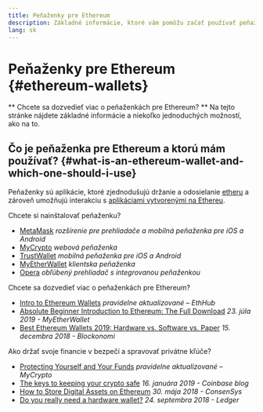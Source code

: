 ```yaml
---
title: Peňaženky pre Ethereum
description: Základné informácie, ktoré vám pomôžu začať používať peňaženky pre Ethereum.
lang: sk
---
```


# Peňaženky pre Ethereum {#ethereum-wallets}

<div class="featured">

** Chcete sa dozvedieť viac o peňaženkách pre Ethereum? ** Na tejto stránke nájdete základné informácie a niekoľko jednoduchých možností, ako na to.

</div>

## Čo je peňaženka pre Ethereum a ktorú mám používať? {#what-is-an-ethereum-wallet-and-which-one-should-i-use}

Peňaženky sú aplikácie, ktoré zjednodušujú držanie a odosielanie [etheru](/sk/eth/) a zároveň umožňujú interakciu s [aplikáciami vytvorenými na Ethereu](/sk/dapps/).

Chcete si nainštalovať peňaženku?

- [MetaMask](https://metamask.io) _rozšírenie pre prehliadače a mobilná peňaženka pre iOS a Android_
- [MyCrypto](https://mycrypto.com) _webová peňaženka_
- [TrustWallet](https://trustwallet.com/) _mobilná peňaženka pre iOS a Android_
- [MyEtherWallet](https://www.myetherwallet.com/) _klientska peňaženka_
- [Opera](https://www.opera.com/crypto) _obľúbený prehliadač s integrovanou peňaženkou_

Chcete sa dozvedieť viac o peňaženkách pre Ethereum?

- [Intro to Ethereum Wallets](https://docs.ethhub.io/using-ethereum/wallets/intro-to-ethereum-wallets/) _pravidelne aktualizované – EthHub_
- [Absolute Beginner Introduction to Ethereum: The Full Download](https://www.mewtopia.com/absolute-beginners-guide/) _23. júla 2019 - MyEtherWallet_
- [Best Ethereum Wallets 2019: Hardware vs. Software vs. Paper](https://blockonomi.com/best-ethereum-wallets/) _15. decembra 2018 - Blockonomi_

Ako držať svoje financie v bezpečí a spravovať privátne kľúče?

- [Protecting Yourself and Your Funds](https://support.mycrypto.com/staying-safe/protecting-yourself-and-your-funds) _pravidelne aktualizované – MyCrypto_
- [The keys to keeping your crypto safe](https://blog.coinbase.com/the-keys-to-keeping-your-crypto-safe-96d497cce6cf) _16. januára 2019 - Coinbase blog_
- [How to Store Digital Assets on Ethereum](https://media.consensys.net/how-to-store-digital-assets-on-ethereum-a2bfdcf66bd0) _30. mája 2018 - ConsenSys_
- [Do you really need a hardware wallet?](https://medium.com/ledger-on-security-and-blockchain/ledger-101-part-1-do-you-really-need-a-hardware-wallet-7f5abbadd945) _24. septembra 2018 - Ledger_
